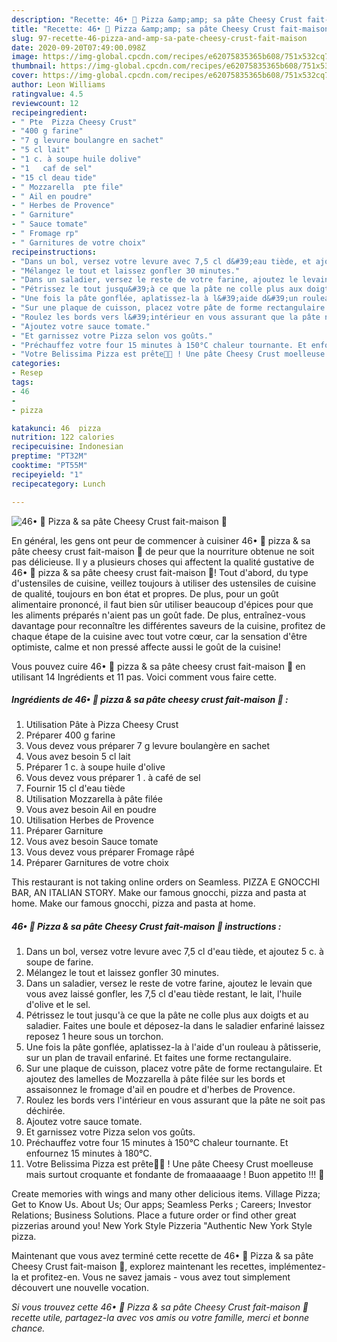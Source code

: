 ```yaml
---
description: "Recette: 46• 🍕 Pizza &amp;amp; sa pâte Cheesy Crust fait-maison 🧀"
title: "Recette: 46• 🍕 Pizza &amp;amp; sa pâte Cheesy Crust fait-maison 🧀"
slug: 97-recette-46-pizza-and-amp-sa-pate-cheesy-crust-fait-maison
date: 2020-09-20T07:49:00.098Z
image: https://img-global.cpcdn.com/recipes/e62075835365b608/751x532cq70/46•-🍕-pizza-sa-pate-cheesy-crust-fait-maison-🧀-photo-principale-de-la-recette.jpg
thumbnail: https://img-global.cpcdn.com/recipes/e62075835365b608/751x532cq70/46•-🍕-pizza-sa-pate-cheesy-crust-fait-maison-🧀-photo-principale-de-la-recette.jpg
cover: https://img-global.cpcdn.com/recipes/e62075835365b608/751x532cq70/46•-🍕-pizza-sa-pate-cheesy-crust-fait-maison-🧀-photo-principale-de-la-recette.jpg
author: Leon Williams
ratingvalue: 4.5
reviewcount: 12
recipeingredient:
- " Pte  Pizza Cheesy Crust"
- "400 g farine"
- "7 g levure boulangre en sachet"
- "5 cl lait"
- "1 c. à soupe huile dolive"
- "1   caf de sel"
- "15 cl deau tide"
- " Mozzarella  pte file"
- " Ail en poudre"
- " Herbes de Provence"
- " Garniture"
- " Sauce tomate"
- " Fromage rp"
- " Garnitures de votre choix"
recipeinstructions:
- "Dans un bol, versez votre levure avec 7,5 cl d&#39;eau tiède, et ajoutez 5 c. à soupe de farine."
- "Mélangez le tout et laissez gonfler 30 minutes."
- "Dans un saladier, versez le reste de votre farine, ajoutez le levain que vous avez laissé gonfler, les 7,5 cl d&#39;eau tiède restant, le lait, l&#39;huile d&#39;olive et le sel."
- "Pétrissez le tout jusqu&#39;à ce que la pâte ne colle plus aux doigts et au saladier. Faites une boule et déposez-la dans le saladier enfariné laissez reposez 1 heure sous un torchon."
- "Une fois la pâte gonflée, aplatissez-la à l&#39;aide d&#39;un rouleau à pâtisserie, sur un plan de travail enfariné. Et faites une forme rectangulaire."
- "Sur une plaque de cuisson, placez votre pâte de forme rectangulaire. Et ajoutez des lamelles de Mozzarella à pâte filée sur les bords et assaisonnez le fromage d&#39;ail en poudre et d&#39;herbes de Provence."
- "Roulez les bords vers l&#39;intérieur en vous assurant que la pâte ne soit pas déchirée."
- "Ajoutez votre sauce tomate."
- "Et garnissez votre Pizza selon vos goûts."
- "Préchauffez votre four 15 minutes à 150°C chaleur tournante. Et enfournez 15 minutes à 180°C."
- "Votre Belissima Pizza est prête👌🏽 ! Une pâte Cheesy Crust moelleuse mais surtout croquante et fondante de fromaaaaage ! Buon appetito !!! 🍕"
categories:
- Resep
tags:
- 46
- 
- pizza

katakunci: 46  pizza 
nutrition: 122 calories
recipecuisine: Indonesian
preptime: "PT32M"
cooktime: "PT55M"
recipeyield: "1"
recipecategory: Lunch

---
```



![46• 🍕 Pizza &amp; sa pâte Cheesy Crust fait-maison 🧀](https://img-global.cpcdn.com/recipes/e62075835365b608/751x532cq70/46•-🍕-pizza-sa-pate-cheesy-crust-fait-maison-🧀-photo-principale-de-la-recette.jpg)

En général, les gens ont peur de commencer à cuisiner 46• 🍕 pizza &amp; sa pâte cheesy crust fait-maison 🧀 de peur que la nourriture obtenue ne soit pas délicieuse. Il y a plusieurs choses qui affectent la qualité gustative de 46• 🍕 pizza &amp; sa pâte cheesy crust fait-maison 🧀! Tout d'abord, du type d'ustensiles de cuisine, veillez toujours à utiliser des ustensiles de cuisine de qualité, toujours en bon état et propres. De plus, pour un goût alimentaire prononcé, il faut bien sûr utiliser beaucoup d'épices pour que les aliments préparés n'aient pas un goût fade. De plus, entraînez-vous davantage pour reconnaître les différentes saveurs de la cuisine, profitez de chaque étape de la cuisine avec tout votre cœur, car la sensation d'être optimiste, calme et non pressé affecte aussi le goût de la cuisine!

<!--inarticleads1-->

Vous pouvez cuire 46• 🍕 pizza &amp; sa pâte cheesy crust fait-maison 🧀 en utilisant 14 Ingrédients et 11 pas. Voici comment vous faire cette.

##### Ingrédients de 46• 🍕 pizza &amp; sa pâte cheesy crust fait-maison 🧀 :

1. Utilisation  Pâte à Pizza Cheesy Crust
1. Préparer 400 g farine
1. Vous devez vous préparer 7 g levure boulangère en sachet
1. Vous avez besoin 5 cl lait
1. Préparer 1 c. à soupe huile d&#39;olive
1. Vous devez vous préparer 1 . à café de sel
1. Fournir 15 cl d&#39;eau tiède
1. Utilisation  Mozzarella à pâte filée
1. Vous avez besoin  Ail en poudre
1. Utilisation  Herbes de Provence
1. Préparer  Garniture
1. Vous avez besoin  Sauce tomate
1. Vous devez vous préparer  Fromage râpé
1. Préparer  Garnitures de votre choix


This restaurant is not taking online orders on Seamless. PIZZA E GNOCCHI BAR, AN ITALIAN STORY. Make our famous gnocchi, pizza and pasta at home. Make our famous gnocchi, pizza and pasta at home. 

<!--inarticleads2-->

##### 46• 🍕 Pizza &amp; sa pâte Cheesy Crust fait-maison 🧀 instructions :

1. Dans un bol, versez votre levure avec 7,5 cl d&#39;eau tiède, et ajoutez 5 c. à soupe de farine.
1. Mélangez le tout et laissez gonfler 30 minutes.
1. Dans un saladier, versez le reste de votre farine, ajoutez le levain que vous avez laissé gonfler, les 7,5 cl d&#39;eau tiède restant, le lait, l&#39;huile d&#39;olive et le sel.
1. Pétrissez le tout jusqu&#39;à ce que la pâte ne colle plus aux doigts et au saladier. Faites une boule et déposez-la dans le saladier enfariné laissez reposez 1 heure sous un torchon.
1. Une fois la pâte gonflée, aplatissez-la à l&#39;aide d&#39;un rouleau à pâtisserie, sur un plan de travail enfariné. Et faites une forme rectangulaire.
1. Sur une plaque de cuisson, placez votre pâte de forme rectangulaire. Et ajoutez des lamelles de Mozzarella à pâte filée sur les bords et assaisonnez le fromage d&#39;ail en poudre et d&#39;herbes de Provence.
1. Roulez les bords vers l&#39;intérieur en vous assurant que la pâte ne soit pas déchirée.
1. Ajoutez votre sauce tomate.
1. Et garnissez votre Pizza selon vos goûts.
1. Préchauffez votre four 15 minutes à 150°C chaleur tournante. Et enfournez 15 minutes à 180°C.
1. Votre Belissima Pizza est prête👌🏽 ! Une pâte Cheesy Crust moelleuse mais surtout croquante et fondante de fromaaaaage ! Buon appetito !!! 🍕


Create memories with wings and many other delicious items. Village Pizza; Get to Know Us. About Us; Our apps; Seamless Perks ; Careers; Investor Relations; Business Solutions. Place a future order or find other great pizzerias around you! New York Style Pizzeria &#34;Authentic New York Style pizza. 

<!--inarticleads1-->

<p>
Maintenant que vous avez terminé cette recette de 46• 🍕 Pizza &amp; sa pâte Cheesy Crust fait-maison 🧀, explorez maintenant les recettes, implémentez-la et profitez-en. Vous ne savez jamais - vous avez tout simplement découvert une nouvelle vocation.
</p>

<p>
<i>Si vous trouvez cette 46• 🍕 Pizza &amp; sa pâte Cheesy Crust fait-maison 🧀 recette utile, partagez-la avec vos amis ou votre famille, merci et bonne chance.</i>
</p>
